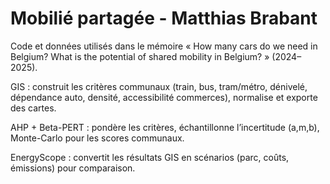 # Mobilié partagée - Matthias Brabant

Code et données utilisés dans le mémoire « How many cars do we need in Belgium? What is the potential of shared mobility in Belgium? » (2024–2025).

GIS : construit les critères communaux (train, bus, tram/métro, dénivelé, dépendance auto, densité, accessibilité commerces), normalise et exporte des cartes.

AHP + Beta-PERT : pondère les critères, échantillonne l’incertitude (a,m,b), Monte-Carlo pour les scores communaux.

EnergyScope : convertit les résultats GIS en scénarios (parc, coûts, émissions) pour comparaison.
